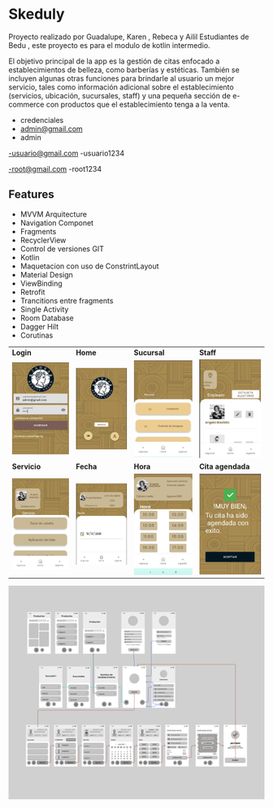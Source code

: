 
# Skeduly

Proyecto realizado por Guadalupe, Karen , Rebeca y Ailil  Estudiantes de Bedu , este proyecto es para el modulo de kotlin intermedio.

El objetivo principal de la app es la gestión de citas enfocado a establecimientos de belleza, como barberías y estéticas. También se incluyen algunas otras funciones para brindarle al usuario un mejor servicio, tales como información adicional sobre el establecimiento (servicios, ubicación, sucursales, staff) y una pequeña sección de e-commerce con productos que el establecimiento tenga a la venta.

- credenciales 
- admin@gmail.com 
- admin

-usuario@gmail.com
-usuario1234

-root@gmail.com
-root1234


## Features

- MVVM Arquitecture
- Navigation Componet
- Fragments
- RecyclerView
- Control de versiones GIT
- Kotlin
- Maquetacion con uso de ConstrintLayout
- Material Design
- ViewBinding
- Retrofit
- Trancitions entre fragments
- Single Activity
- Room Database
- Dagger Hilt
- Corutinas

 <table>
  <tr>
    <td><strong>Login</strong></td>
    <td><strong>Home</strong></td>
    <td><strong>Sucursal</strong></td>
    <td><strong>Staff</strong></td>
  </tr>
  <tr>
    <td><img src="screenshots/login.png" width="100%"></td>
    <td><img src="screenshots/home.png" width="100%"></td>
    <td><img src="screenshots/sucursales.png" width="100%"></td>
    <td><img src="screenshots/staff.png" width="100%"></td>
  </tr>
  <tr>
    <td><strong>Servicio</strong></td>
    <td><strong>Fecha</strong></td>
    <td><strong>Hora</strong></td>
    <td><strong>Cita agendada</strong></td>
  </tr>
  <tr>
    <td><img src="screenshots/servicio.png" width="100%"></td>
    <td><img src="screenshots/fecha.png" width="100%"></td>
    <td><img src="screenshots/hora.png" width="100%"></td>
    <td><img src="screenshots/cita agendada.png" width="100%"></td>
  </tr>
</table> 

<img src="screenshots/Flujos app.png">
